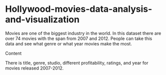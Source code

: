 # Hollywood-movies-data-analysis-and-visualization

Movies are one of the biggest industry in the world. In this dataset there are over 74 movies with the span from 2007 and 2012. People can take this data and see what genre or what year movies make the most.

Content

There is title, genre, studio, different profitability, ratings, and year for movies released 2007-2012.
